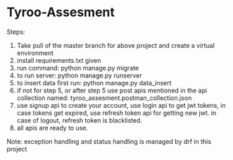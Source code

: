 # Tyroo-Assesment

Steps:
1. Take pull of the master branch for above project and create a virtual environment
2. install requirements.txt given
3. run command: python manage.py migrate
4. to run server: python manage.py runserver
5. to insert data first run: python manage.py data_insert
6. if not for step 5, or after step 5 use post apis mentioned in the api collection named: tyroo_assesment.postman_collection.json
7. use signup api to create your account, use login api to get jwt tokens, in case tokens get expired, use refresh token api for getting new jwt. in case of logout, refresh token is blacklisted.
8. all apis are ready to use.

Note: exception handling and status handling is managed by drf in this project

